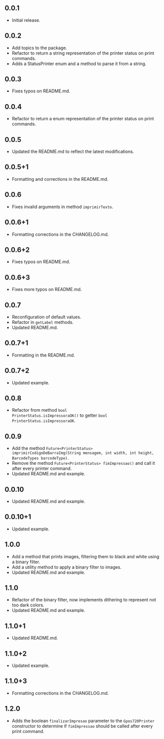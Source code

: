 ## 0.0.1

* Initial release.

## 0.0.2

* Add topics to the package.
* Refactor to return a string representation of the printer status on print commands.
* Adds a StatusPrinter enum and a method to parse it from a string.

## 0.0.3

* Fixes typos on README.md.

## 0.0.4

* Refactor to return a enum representation of the printer status on print commands.

## 0.0.5

* Updated the README.md to reflect the latest modifications.

## 0.0.5+1

* Formatting and corrections in the README.md.

## 0.0.6

* Fixes invalid arguments in method <code>imprimirTexto</code>.

## 0.0.6+1

* Formatting corrections in the CHANGELOG.md.

## 0.0.6+2

* Fixes typos on README.md.

## 0.0.6+3

* Fixes more typos on README.md.

## 0.0.7

* Reconfiguration of default values.
* Refactor in <code>getLabel</code> methods.
* Updated README.md.

## 0.0.7+1

* Formatting in the README.md.

## 0.0.7+2

* Updated example.

## 0.0.8

* Refactor from method <code>bool PrinterStatus.isImpressoraOK()</code> to getter <code>bool PrinterStatus.isImpressoraOK</code>.

## 0.0.9

* Add the method `Future<PrinterStatus> imprimirCodigoDeBarraImg(String mensagem, int width, int height, BarcodeTypes barcodeType)`.
* Remove the method `Future<PrinterStatus> fimImpressao()` and call it after every printer command.
* Updated README.md and example.

## 0.0.10

* Updated README.md and example.

## 0.0.10+1

* Updated example.

## 1.0.0

* Add a method that prints images, filtering them to black and white using a binary filter.
* Add a utility method to apply a binary filter to images.
* Updated README.md and example.

## 1.1.0

* Refactor of the binary filter, now implements dithering to represent not too dark colors.
* Updated README.md and example.

## 1.1.0+1

* Updated README.md.

## 1.1.0+2

* Updated example.

## 1.1.0+3

* Formatting corrections in the CHANGELOG.md.

## 1.2.0

* Adds the boolean `finalizarImpresao` parameter to the `Gpos720Printer` constructor to determine if `fimImpressao` should be called after every print command.